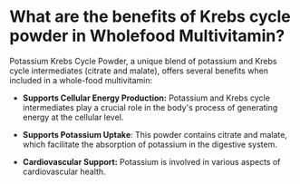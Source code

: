 # What are the benefits of Krebs cycle powder in Wholefood Multivitamin?

Potassium Krebs Cycle Powder, a unique blend of potassium and Krebs cycle intermediates (citrate and malate), offers several benefits when included in a whole-food multivitamin: 

- **Supports Cellular Energy Production:** Potassium and Krebs cycle intermediates play a crucial role in the body's process of generating energy at the cellular level. 

- **Supports Potassium Uptake**: This powder contains citrate and malate, which facilitate the absorption of potassium in the digestive system. 

- **Cardiovascular Support:** Potassium is involved in various aspects of cardiovascular health.